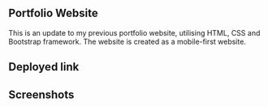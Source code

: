 ## Portfolio Website

This is an update to my previous portfolio website, utilising HTML, CSS and Bootstrap framework. 
The website is created as a mobile-first website.

## Deployed link

## Screenshots
